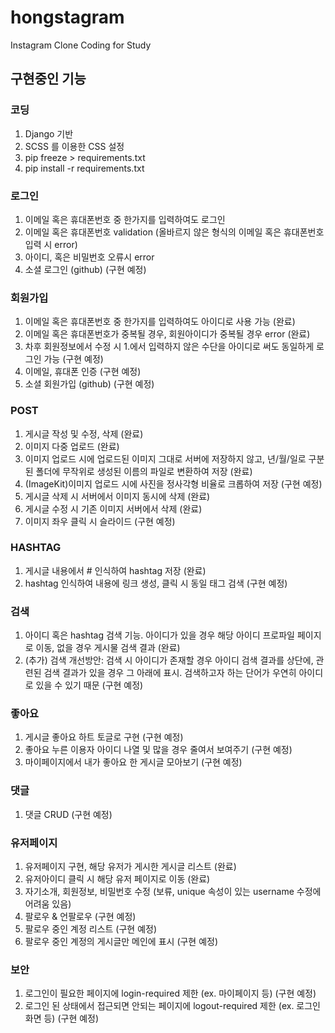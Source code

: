 # hongstagram

Instagram Clone Coding for Study

## 구현중인 기능

### 코딩

1. Django 기반
2. SCSS 를 이용한 CSS 설정
3. pip freeze > requirements.txt
4. pip install -r requirements.txt

### 로그인

1. 이메일 혹은 휴대폰번호 중 한가지를 입력하여도 로그인
2. 이메일 혹은 휴대폰번호 validation (올바르지 않은 형식의 이메일 혹은 휴대폰번호 입력 시 error)
3. 아이디, 혹은 비밀번호 오류시 error
4. 소셜 로그인 (github) (구현 예정)

### 회원가입

1. 이메일 혹은 휴대폰번호 중 한가지를 입력하여도 아이디로 사용 가능 (완료)
2. 이메일 혹은 휴대폰번호가 중복될 경우, 회원아이디가 중복될 경우 error (완료)
3. 차후 회원정보에서 수정 시 1.에서 입력하지 않은 수단을 아이디로 써도 동일하게 로그인 가능 (구현 예정)
4. 이메일, 휴대폰 인증 (구현 예정)
5. 소셜 회원가입 (github) (구현 예정)

### POST

1. 게시글 작성 및 수정, 삭제 (완료)
2. 이미지 다중 업로드 (완료)
3. 이미지 업로드 시에 업로드된 이미지 그대로 서버에 저장하지 않고, 년/월/일로 구분된 폴더에 무작위로 생성된 이름의 파일로 변환하여 저장 (완료)
4. (ImageKit)이미지 업로드 시에 사진을 정사각형 비율로 크롭하여 저장 (구현 예정)
5. 게시글 삭제 시 서버에서 이미지 동시에 삭제 (완료)
6. 게시글 수정 시 기존 이미지 서버에서 삭제 (완료)
7. 이미지 좌우 클릭 시 슬라이드 (구현 예정)

### HASHTAG

1. 게시글 내용에서 # 인식하여 hashtag 저장 (완료)
2. hashtag 인식하여 내용에 링크 생성, 클릭 시 동일 태그 검색 (구현 예정)

### 검색

1. 아이디 혹은 hashtag 검색 기능. 아이디가 있을 경우 해당 아이디 프로파일 페이지로 이동, 없을 경우 게시물 검색 결과 (완료)
2. (추가) 검색 개선방안: 검색 시 아이디가 존재할 경우 아이디 검색 결과를 상단에, 관련된 검색 결과가 있을 경우 그 아래에 표시. 검색하고자 하는 단어가 우연히 아이디로 있을 수 있기 때문 (구현 예정)

### 좋아요

1. 게시글 좋아요 하트 토글로 구현 (구현 예정)
2. 좋아요 누른 이용자 아이디 나열 및 많을 경우 줄여서 보여주기 (구현 예정)
3. 마이페이지에서 내가 좋아요 한 게시글 모아보기 (구현 예정)

### 댓글

1. 댓글 CRUD (구현 예정)

### 유저페이지

1. 유저페이지 구현, 해당 유저가 게시한 게시글 리스트 (완료)
2. 유저아이디 클릭 시 해당 유저 페이지로 이동 (완료)
3. 자기소개, 회원정보, 비밀번호 수정 (보류, unique 속성이 있는 username 수정에 어려움 있음)
3. 팔로우 & 언팔로우 (구현 예정)
4. 팔로우 중인 계정 리스트 (구현 예정)
5. 팔로우 중인 계정의 게시글만 메인에 표시 (구현 예정)

### 보안

1. 로그인이 필요한 페이지에 login-required 제한 (ex. 마이페이지 등) (구현 예정)
2. 로그인 된 상태에서 접근되면 안되는 페이지에 logout-required 제한 (ex. 로그인 화면 등) (구현 예정)
